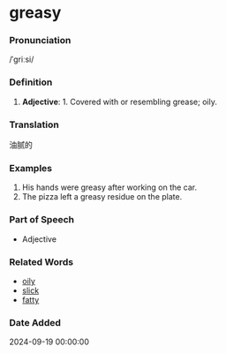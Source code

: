 # greasy
### Pronunciation
/ˈɡriːsi/
### Definition
1. **Adjective**: 1. Covered with or resembling grease; oily.
### Translation
油腻的
### Examples
1. His hands were greasy after working on the car.
2. The pizza left a greasy residue on the plate.
### Part of Speech
- Adjective
### Related Words
- [oily](oily.md)
- [slick](slick.md)
- [fatty](fatty.md)
### Date Added
2024-09-19 00:00:00